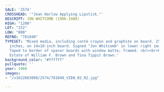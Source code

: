 ```yaml
---
SALE: '2574'
CROSSHEAD: '"Jean Harlow Applying Lipstick."'
DESCRIPT: JON WHITCOMB (1906-1988)
HIGH: "1200"
LOT: "152"
LOW: "800"
REFNO: "781040"
TYPESET: 'Mixed media, including conté crayon and graphite on board. 255x215 mm; 10x8½
  inches, on 14x10-inch board. Signed "Jon Whitcomb" in lower right image. Not dated.
  Taped to border of spacer boards with window matte; framed. <br><br>Provenance:
  Estate of William F. Brown and Tina Tippit Brown.'
background_color: "#ffffff"
pullquote: ''
year: 1960
images:
- "/v1622663088/2574/781040_VIEW_02_02.jpg"

---
```

